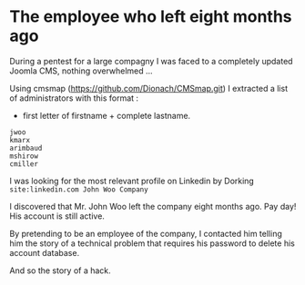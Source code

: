 # The employee who left eight months ago

During a pentest for a large compagny I was faced to a completely updated Joomla CMS, nothing overwhelmed ...

Using cmsmap (https://github.com/Dionach/CMSmap.git) I extracted a list of administrators with this format : 
* first letter of firstname + complete lastname.
```
jwoo
kmarx
arimbaud
mshirow
cmiller
```

I was looking for the most relevant profile on Linkedin by Dorking
`site:linkedin.com John Woo Company`

I discovered that Mr. John Woo left the company eight months ago. Pay day! His account is still active.

By pretending to be an employee of the company, I contacted him telling him the story of a technical problem that requires his password to delete his account database.

And so the story of a hack.
